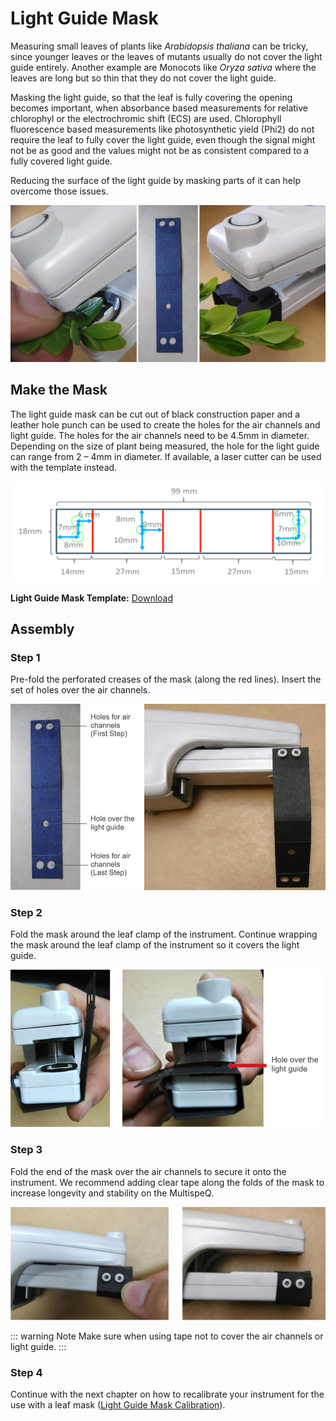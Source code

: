 # Light Guide Mask

Measuring small leaves of plants like *Arabidopsis thaliana* can be tricky, since younger leaves or the leaves of mutants usually do not cover the light guide entirely. Another example are Monocots like *Oryza sativa* where the leaves are long but so thin that they do not cover the light guide.

Masking the light guide, so that the leaf is fully covering the opening becomes important, when absorbance based measurements for relative chlorophyl or the electrochromic shift (ECS) are used. Chlorophyll fluorescence based measurements like photosynthetic yield (Phi2) do not require the leaf to fully cover the light guide, even though the signal might not be as good and the values might not be as consistent compared to a fully covered light guide.

Reducing the surface of the light guide by masking parts of it can help overcome those issues.

![MultispeQ without and with a masked light guide](./images/instrument-without-with-mask.png)

## Make the Mask

The light guide mask can be cut out of black construction paper and a leather hole punch can be used to create the holes for the air channels and light guide. The holes for the air channels need to be 4.5mm in diameter. Depending on the size of plant being measured, the hole for the light guide can range from 2 – 4mm in diameter. If available, a laser cutter can be used with the template instead.

![Mask Template](./images/light-guide-mask.png)

**Light Guide Mask Template:** [Download](https://photosynqprod.s3.amazonaws.com/files/specialfeatures/leaf-mask-file.pdf)

## Assembly

### Step 1

Pre-fold the perforated creases of the mask (along the red lines). Insert the set of holes over the air channels.

![Attach the mask to the air channels](./images/assemble-mask-1.png)

### Step 2

Fold the mask around the leaf clamp of the instrument. Continue wrapping the mask around the leaf clamp of the instrument so it covers the light guide.

![Attach the mask to the air channels](./images/assemble-mask-2.png)

### Step 3

Fold the end of the mask over the air channels to secure it onto the instrument. We recommend adding clear tape along the folds of the mask to increase longevity and stability on the MultispeQ.

![Fold the end over the air channels](./images/assemble-mask-3.png)

::: warning Note
Make sure when using tape not to cover the air channels or light guide.
:::

### Step 4

Continue with the next chapter on how to recalibrate your instrument for the use with a leaf mask ([Light Guide Mask Calibration](../calibrations/light-guide-mask-calibration.md)).
